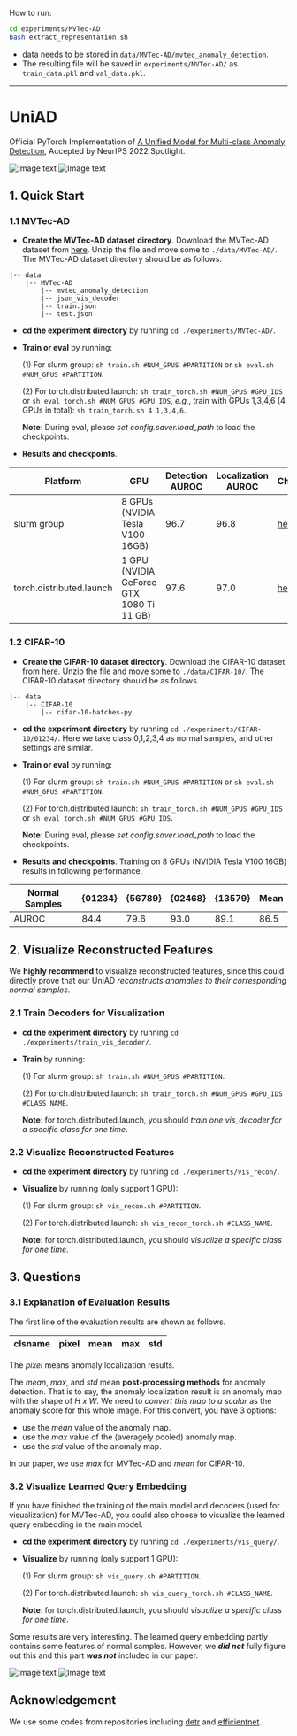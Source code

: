 
How to run:

```bash
cd experiments/MVTec-AD
bash extract_representation.sh
```

* data needs to be stored in `data/MVTec-AD/mvtec_anomaly_detection`.
* The resulting file will be saved in `experiments/MVTec-AD/` as `train_data.pkl` and `val_data.pkl`.



---

# UniAD
Official PyTorch Implementation of [A Unified Model for Multi-class Anomaly Detection](https://arxiv.org/abs/2206.03687), Accepted by NeurIPS 2022 Spotlight.

![Image text](docs/setting.jpg)
![Image text](docs/res_mvtec.jpg)

## 1. Quick Start

### 1.1 MVTec-AD

- **Create the MVTec-AD dataset directory**. Download the MVTec-AD dataset from [here](https://www.mvtec.com/company/research/datasets/mvtec-ad). Unzip the file and move some to `./data/MVTec-AD/`. The MVTec-AD dataset directory should be as follows. 

```
|-- data
    |-- MVTec-AD
        |-- mvtec_anomaly_detection
        |-- json_vis_decoder
        |-- train.json
        |-- test.json
```

- **cd the experiment directory** by running `cd ./experiments/MVTec-AD/`. 

- **Train or eval** by running: 

    (1) For slurm group:  `sh train.sh #NUM_GPUS #PARTITION` or `sh eval.sh #NUM_GPUS #PARTITION`.

    (2) For torch.distributed.launch:  `sh train_torch.sh #NUM_GPUS #GPU_IDS` or `sh eval_torch.sh #NUM_GPUS #GPU_IDS`, *e.g.*, train with GPUs 1,3,4,6 (4 GPUs in total): `sh train_torch.sh 4 1,3,4,6`.

    **Note**: During eval, please *set config.saver.load_path* to load the checkpoints. 

- **Results and checkpoints**. 

| Platform | GPU | Detection AUROC | Localization AUROC | Checkpoints | Note |
| ------ | ------ | ------ | ------ | ------ | ------ | 
| slurm group | 8 GPUs (NVIDIA Tesla V100 16GB)|  96.7 | 96.8 | [here](https://drive.google.com/file/d/1q03ysv_5VJATlDN-A-c9zvcTuyEeaQHG/view?usp=sharing) | ***A unified model for all categories*** |
| torch.distributed.launch | 1 GPU (NVIDIA GeForce GTX 1080 Ti 11 GB)|  97.6 | 97.0 | [here](https://drive.google.com/file/d/1v282ZlibC-b0H9sjLUlOSCFNzEv-TIuh/view?usp=sharing) | ***A unified model for all categories*** |


### 1.2 CIFAR-10

- **Create the CIFAR-10 dataset directory**. Download the CIFAR-10 dataset from [here](http://www.cs.toronto.edu/~kriz/cifar.html). Unzip the file and move some to `./data/CIFAR-10/`. The CIFAR-10 dataset directory should be as follows. 

```
|-- data
    |-- CIFAR-10
        |-- cifar-10-batches-py
```

- **cd the experiment directory** by running `cd ./experiments/CIFAR-10/01234/`. Here we take class 0,1,2,3,4 as normal samples, and other settings are similar.

- **Train or eval** by running: 

    (1) For slurm group:  `sh train.sh #NUM_GPUS #PARTITION` or `sh eval.sh #NUM_GPUS #PARTITION`.

    (2) For torch.distributed.launch:  `sh train_torch.sh #NUM_GPUS #GPU_IDS` or `sh eval_torch.sh #NUM_GPUS #GPU_IDS`.

    **Note**: During eval, please *set config.saver.load_path* to load the checkpoints. 

- **Results and checkpoints**. Training on 8 GPUs (NVIDIA Tesla V100 16GB) results in following performance.

| Normal Samples | {01234} | {56789} | {02468} | {13579} | Mean |
| ------ | ------ | ------ | ------ | ------ | ------ |
| AUROC | 84.4 | 79.6 | 93.0 | 89.1 | 86.5 |


## 2. Visualize Reconstructed Features

We **highly recommend** to visualize reconstructed features, since this could directly prove that our UniAD *reconstructs anomalies to their corresponding normal samples*. 

### 2.1 Train Decoders for Visualization

- **cd the experiment directory** by running `cd ./experiments/train_vis_decoder/`. 

- **Train** by running: 

    (1) For slurm group:  `sh train.sh #NUM_GPUS #PARTITION`.

    (2) For torch.distributed.launch: `sh train_torch.sh #NUM_GPUS #GPU_IDS #CLASS_NAME`.

    **Note**: for torch.distributed.launch, you should *train one vis_decoder for a specific class for one time*. 

### 2.2 Visualize Reconstructed Features

- **cd the experiment directory** by running `cd ./experiments/vis_recon/`. 

- **Visualize** by running (only support 1 GPU): 

    (1) For slurm group:  `sh vis_recon.sh #PARTITION`.

    (2) For torch.distributed.launch:  `sh vis_recon_torch.sh #CLASS_NAME`.

    **Note**: for torch.distributed.launch, you should *visualize a specific class for one time*. 

## 3. Questions

### 3.1 Explanation of Evaluation Results

The first line of the evaluation results are shown as follows. 

|  clsname   |   pixel  |   mean   |   max    |   std    |
|:----------:|:--------:|:--------:|:--------:|:--------:|

The *pixel* means anomaly localization results. 

The *mean*, *max*, and *std* mean **post-processing methods** for anomaly detection. That is to say, the anomaly localization result is an anomaly map with the shape of *H x W*. We need to *convert this map to a scalar* as the anomaly score for this whole image. For this convert, you have 3 options: 

- use the *mean* value of the anomaly map.
- use the *max* value of the (averagely pooled) anomaly map.
- use the *std* value of the anomaly map.

In our paper, we use *max* for MVTec-AD and *mean* for CIFAR-10. 

### 3.2 Visualize Learned Query Embedding

If you have finished the training of the main model and decoders (used for visualization) for MVTec-AD, you could also choose to visualize the learned query embedding in the main model. 

- **cd the experiment directory** by running `cd ./experiments/vis_query/`. 

- **Visualize** by running (only support 1 GPU): 

    (1) For slurm group:  `sh vis_query.sh #PARTITION`.

    (2) For torch.distributed.launch:  `sh vis_query_torch.sh #CLASS_NAME`.

    **Note**: for torch.distributed.launch, you should *visualize a specific class for one time*. 

Some results are very interesting. The learned query embedding partly contains some features of normal samples. However, we ***did not*** fully figure out this and this part ***was not*** included in our paper. 

![Image text](docs/query_bottle.jpg)
![Image text](docs/query_capsule.jpg)

## Acknowledgement

We use some codes from repositories including [detr](https://github.com/facebookresearch/detr) and [efficientnet](https://github.com/lukemelas/EfficientNet-PyTorch). 

